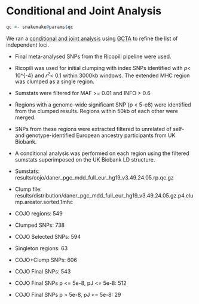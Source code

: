 Conditional and Joint Analysis
================

``` r
qc <- snakemake@params$qc
```

We ran a [conditional and joint
analysis](https://www.nature.com/articles/ng.2213) using
[GCTA](https://cnsgenomics.com/software/gcta/#COJO) to refine the list
of independent loci.

-   Final meta-analysed SNPs from the Ricopili pipeline were used.

-   Ricopili was used for initial clumping with index SNPs identified
    with *p*\< 10^{-4} and *r*<sup>2</sup>\< 0.1 within 3000kb windows.
    The extended MHC region was clumped as a single region.

-   Sumstats were filtered for MAF >= 0.01 and INFO > 0.6

-   Regions with a genome-wide significant SNP (p \< 5-e8) were
    identified from the clumped results. Regions within 50kb of each
    other were merged.

-   SNPs from these regions were extracted filtered to unrelated of
    self- and genotype-identified European ancestry participants from UK
    Biobank.

-   A conditional analysis was performed on each region using the
    filtered sumstats superimposed on the UK Biobank LD structure.

-   Sumstats:
    results/cojo/daner_pgc_mdd_full_eur_hg19_v3.49.24.05.rp.qc.gz  

-   Clump file:
    results/distribution/daner_pgc_mdd_full_eur_hg19_v3.49.24.05.gz.p4.clump.areator.sorted.1mhc  

-   COJO regions: 549  

-   Clumped SNPs: 738  

-   COJO Selected SNPs: 594  

-   Singleton regions: 63  

-   COJO+Clump SNPs: 606  

-   COJO Final SNPs: 543  

-   COJO Final SNPs p \<= 5e-8, pJ \<= 5e-8: 512  

-   COJO Final SNPs p > 5e-8, pJ \<= 5e-8: 29
